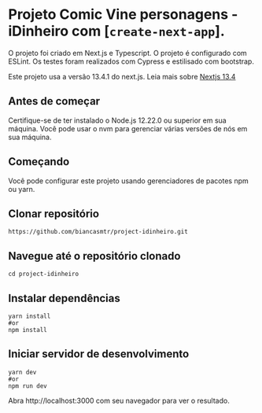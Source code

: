 # Projeto Comic Vine personagens - iDinheiro com [`create-next-app`].

O projeto foi criado em Next.js e Typescript. O projeto é configurado com ESLint. Os testes foram realizados com Cypress e estilisado com bootstrap.

Este projeto usa a versão 13.4.1 do next.js. Leia mais sobre [Nextjs 13.4](https://nextjs.org/blog/next-13-4)

## Antes de começar

Certifique-se de ter instalado o Node.js 12.22.0 ou superior em sua máquina. Você pode usar o nvm para gerenciar várias versões de nós em sua máquina.

## Começando

Você pode configurar este projeto usando gerenciadores de pacotes npm ou yarn.

## Clonar repositório

``` 
https://github.com/biancasmtr/project-idinheiro.git
```

## Navegue até o repositório clonado

``` 
cd project-idinheiro
```

## Instalar dependências

``` 
yarn install
#or
npm install
```

## Iniciar servidor de desenvolvimento

``` 
yarn dev
#or
npm run dev
```

Abra http://localhost:3000 com seu navegador para ver o resultado.

